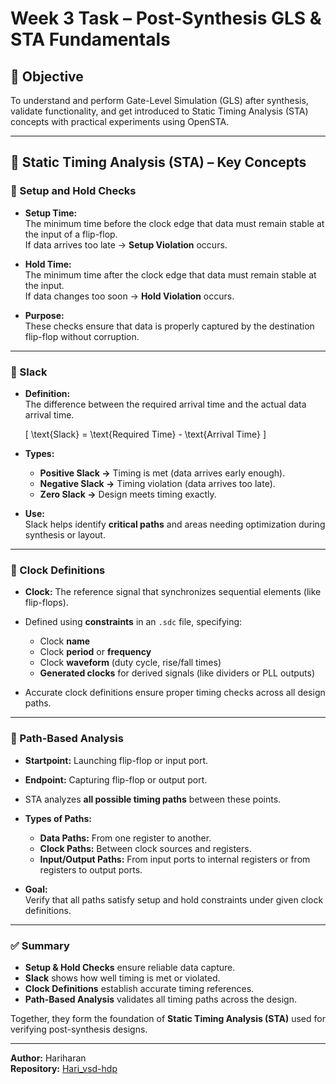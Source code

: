 # Week 3 Task – Post-Synthesis GLS & STA Fundamentals

## 🎯 Objective
To understand and perform Gate-Level Simulation (GLS) after synthesis, validate functionality, and get introduced to Static Timing Analysis (STA) concepts with practical experiments using OpenSTA.

---

## 🧠 Static Timing Analysis (STA) – Key Concepts

### 🔹 Setup and Hold Checks
- **Setup Time:**  
  The minimum time before the clock edge that data must remain stable at the input of a flip-flop.  
  If data arrives too late → **Setup Violation** occurs.
  
- **Hold Time:**  
  The minimum time after the clock edge that data must remain stable at the input.  
  If data changes too soon → **Hold Violation** occurs.
  
- **Purpose:**  
  These checks ensure that data is properly captured by the destination flip-flop without corruption.

---

### 🔹 Slack
- **Definition:**  
  The difference between the required arrival time and the actual data arrival time.

  \[
  \text{Slack} = \text{Required Time} - \text{Arrival Time}
  \]

- **Types:**
  - **Positive Slack →** Timing is met (data arrives early enough).
  - **Negative Slack →** Timing violation (data arrives too late).
  - **Zero Slack →** Design meets timing exactly.

- **Use:**  
  Slack helps identify **critical paths** and areas needing optimization during synthesis or layout.

---

### 🔹 Clock Definitions
- **Clock:** The reference signal that synchronizes sequential elements (like flip-flops).  
- Defined using **constraints** in an `.sdc` file, specifying:
  - Clock **name**
  - Clock **period** or **frequency**
  - Clock **waveform** (duty cycle, rise/fall times)
  - **Generated clocks** for derived signals (like dividers or PLL outputs)
  
- Accurate clock definitions ensure proper timing checks across all design paths.

---

### 🔹 Path-Based Analysis
- **Startpoint:** Launching flip-flop or input port.  
- **Endpoint:** Capturing flip-flop or output port.  
- STA analyzes **all possible timing paths** between these points.  

- **Types of Paths:**
  - **Data Paths:** From one register to another.
  - **Clock Paths:** Between clock sources and registers.
  - **Input/Output Paths:** From input ports to internal registers or from registers to output ports.

- **Goal:**  
  Verify that all paths satisfy setup and hold constraints under given clock definitions.

---

### ✅ Summary
- **Setup & Hold Checks** ensure reliable data capture.  
- **Slack** shows how well timing is met or violated.  
- **Clock Definitions** establish accurate timing references.  
- **Path-Based Analysis** validates all timing paths across the design.  

Together, they form the foundation of **Static Timing Analysis (STA)** used for verifying post-synthesis designs.

---

**Author:** Hariharan  
**Repository:** [Hari_vsd-hdp](https://github.com/Hariharan-design/Hari_vsd-hdp)

